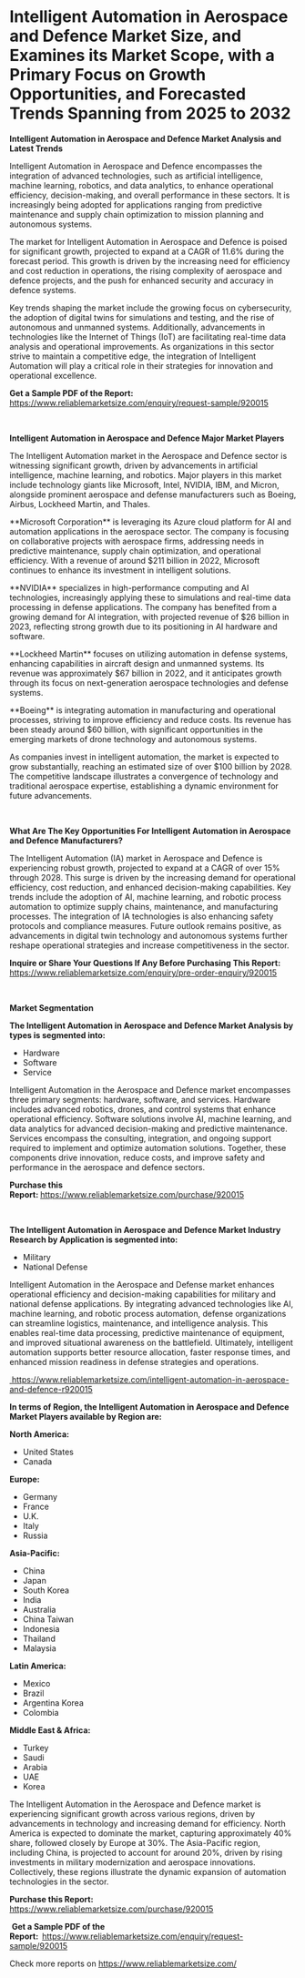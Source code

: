<p><h1>Intelligent Automation in Aerospace and Defence Market Size, and Examines its Market Scope, with a Primary Focus on Growth Opportunities, and Forecasted Trends Spanning from 2025 to 2032</h1></p><p><strong>Intelligent Automation in Aerospace and Defence Market Analysis and Latest Trends</strong></p>
<p><p>Intelligent Automation in Aerospace and Defence encompasses the integration of advanced technologies, such as artificial intelligence, machine learning, robotics, and data analytics, to enhance operational efficiency, decision-making, and overall performance in these sectors. It is increasingly being adopted for applications ranging from predictive maintenance and supply chain optimization to mission planning and autonomous systems.</p><p>The market for Intelligent Automation in Aerospace and Defence is poised for significant growth, projected to expand at a CAGR of 11.6% during the forecast period. This growth is driven by the increasing need for efficiency and cost reduction in operations, the rising complexity of aerospace and defence projects, and the push for enhanced security and accuracy in defence systems. </p><p>Key trends shaping the market include the growing focus on cybersecurity, the adoption of digital twins for simulations and testing, and the rise of autonomous and unmanned systems. Additionally, advancements in technologies like the Internet of Things (IoT) are facilitating real-time data analysis and operational improvements. As organizations in this sector strive to maintain a competitive edge, the integration of Intelligent Automation will play a critical role in their strategies for innovation and operational excellence.</p></p>
<p><strong>Get a Sample PDF of the Report:&nbsp;</strong> <a href="https://www.reliablemarketsize.com/enquiry/request-sample/920015?utm_campaign=2337&utm_medium=2&utm_source=Github&utm_content=ia&utm_term=07032025&utm_id=intelligent-automation-in-aerospace-and-defence">https://www.reliablemarketsize.com/enquiry/request-sample/920015</a></p>
<p>&nbsp;</p>
<p><strong>Intelligent Automation in Aerospace and Defence Major Market Players</strong></p>
<p><p>The Intelligent Automation market in the Aerospace and Defence sector is witnessing significant growth, driven by advancements in artificial intelligence, machine learning, and robotics. Major players in this market include technology giants like Microsoft, Intel, NVIDIA, IBM, and Micron, alongside prominent aerospace and defense manufacturers such as Boeing, Airbus, Lockheed Martin, and Thales.</p><p>**Microsoft Corporation** is leveraging its Azure cloud platform for AI and automation applications in the aerospace sector. The company is focusing on collaborative projects with aerospace firms, addressing needs in predictive maintenance, supply chain optimization, and operational efficiency. With a revenue of around $211 billion in 2022, Microsoft continues to enhance its investment in intelligent solutions.</p><p>**NVIDIA** specializes in high-performance computing and AI technologies, increasingly applying these to simulations and real-time data processing in defense applications. The company has benefited from a growing demand for AI integration, with projected revenue of $26 billion in 2023, reflecting strong growth due to its positioning in AI hardware and software.</p><p>**Lockheed Martin** focuses on utilizing automation in defense systems, enhancing capabilities in aircraft design and unmanned systems. Its revenue was approximately $67 billion in 2022, and it anticipates growth through its focus on next-generation aerospace technologies and defense systems.</p><p>**Boeing** is integrating automation in manufacturing and operational processes, striving to improve efficiency and reduce costs. Its revenue has been steady around $60 billion, with significant opportunities in the emerging markets of drone technology and autonomous systems.</p><p>As companies invest in intelligent automation, the market is expected to grow substantially, reaching an estimated size of over $100 billion by 2028. The competitive landscape illustrates a convergence of technology and traditional aerospace expertise, establishing a dynamic environment for future advancements.</p></p>
<p>&nbsp;</p>
<p><strong>What Are The Key Opportunities For Intelligent Automation in Aerospace and Defence Manufacturers?</strong></p>
<p><p>The Intelligent Automation (IA) market in Aerospace and Defence is experiencing robust growth, projected to expand at a CAGR of over 15% through 2028. This surge is driven by the increasing demand for operational efficiency, cost reduction, and enhanced decision-making capabilities. Key trends include the adoption of AI, machine learning, and robotic process automation to optimize supply chains, maintenance, and manufacturing processes. The integration of IA technologies is also enhancing safety protocols and compliance measures. Future outlook remains positive, as advancements in digital twin technology and autonomous systems further reshape operational strategies and increase competitiveness in the sector.</p></p>
<p><strong>Inquire or Share Your Questions If Any Before Purchasing This Report:</strong> <a href="https://www.reliablemarketsize.com/enquiry/pre-order-enquiry/920015?utm_campaign=2337&utm_medium=2&utm_source=Github&utm_content=ia&utm_term=07032025&utm_id=intelligent-automation-in-aerospace-and-defence">https://www.reliablemarketsize.com/enquiry/pre-order-enquiry/920015</a></p>
<p>&nbsp;</p>
<p><strong>Market Segmentation</strong></p>
<p><strong>The Intelligent Automation in Aerospace and Defence Market Analysis by types is segmented into:</strong></p>
<p><ul><li>Hardware</li><li>Software</li><li>Service</li></ul></p>
<p><p>Intelligent Automation in the Aerospace and Defence market encompasses three primary segments: hardware, software, and services. Hardware includes advanced robotics, drones, and control systems that enhance operational efficiency. Software solutions involve AI, machine learning, and data analytics for advanced decision-making and predictive maintenance. Services encompass the consulting, integration, and ongoing support required to implement and optimize automation solutions. Together, these components drive innovation, reduce costs, and improve safety and performance in the aerospace and defence sectors.</p></p>
<p><strong>Purchase this Report:&nbsp;</strong><a href="https://www.reliablemarketsize.com/purchase/920015?utm_campaign=2337&utm_medium=2&utm_source=Github&utm_content=ia&utm_term=07032025&utm_id=intelligent-automation-in-aerospace-and-defence">https://www.reliablemarketsize.com/purchase/920015</a></p>
<p>&nbsp;</p>
<p><strong>The Intelligent Automation in Aerospace and Defence Market Industry Research by Application is segmented into:</strong></p>
<p><ul><li>Military</li><li>National Defense</li></ul></p>
<p><p>Intelligent Automation in the Aerospace and Defense market enhances operational efficiency and decision-making capabilities for military and national defense applications. By integrating advanced technologies like AI, machine learning, and robotic process automation, defense organizations can streamline logistics, maintenance, and intelligence analysis. This enables real-time data processing, predictive maintenance of equipment, and improved situational awareness on the battlefield. Ultimately, intelligent automation supports better resource allocation, faster response times, and enhanced mission readiness in defense strategies and operations.</p></p>
<p><a href="https://www.reliablemarketsize.com/intelligent-automation-in-aerospace-and-defence-r920015?utm_campaign=2337&utm_medium=2&utm_source=Github&utm_content=ia&utm_term=07032025&utm_id=intelligent-automation-in-aerospace-and-defence">&nbsp;https://www.reliablemarketsize.com/intelligent-automation-in-aerospace-and-defence-r920015</a></p>
<p><strong>In terms of Region, the Intelligent Automation in Aerospace and Defence Market Players available by Region are:</strong></p>
<p>
    <p> <strong> North America: </strong>
        <ul>
            <li>United States</li>
            <li>Canada</li>
        </ul>
        </p> 
    <p> <strong> Europe: </strong>
        <ul>
            <li>Germany</li>
            <li>France</li>
            <li>U.K.</li>
            <li>Italy</li>
            <li>Russia</li>
        </ul>
        </p> 
    <p> <strong> Asia-Pacific: </strong>
        <ul>
            <li>China</li>
            <li>Japan</li>
            <li>South Korea</li>
            <li>India</li>
            <li>Australia</li>
            <li>China Taiwan</li>
            <li>Indonesia</li>
            <li>Thailand</li>
            <li>Malaysia</li>
        </ul>
        </p> 
    <p> <strong> Latin America: </strong>
        <ul>
            <li>Mexico</li>
            <li>Brazil</li>
            <li>Argentina Korea</li>
            <li>Colombia</li>
        </ul>
        </p> 
    <p> <strong> Middle East & Africa: </strong>
        <ul>
            <li>Turkey</li>
            <li>Saudi</li>
            <li>Arabia</li>
            <li>UAE</li>
            <li>Korea</li>
        </ul>
    </p>
    </p>
<p><p>The Intelligent Automation in the Aerospace and Defence market is experiencing significant growth across various regions, driven by advancements in technology and increasing demand for efficiency. North America is expected to dominate the market, capturing approximately 40% share, followed closely by Europe at 30%. The Asia-Pacific region, including China, is projected to account for around 20%, driven by rising investments in military modernization and aerospace innovations. Collectively, these regions illustrate the dynamic expansion of automation technologies in the sector.</p></p>
<p><strong>Purchase this Report: </strong><a href="https://www.reliablemarketsize.com/purchase/920015?utm_campaign=2337&utm_medium=2&utm_source=Github&utm_content=ia&utm_term=07032025&utm_id=intelligent-automation-in-aerospace-and-defence">https://www.reliablemarketsize.com/purchase/920015</a></p>
<p>&nbsp;<strong>Get a Sample PDF of the Report:&nbsp;&nbsp;</strong><a href="https://www.reliablemarketsize.com/enquiry/request-sample/920015?utm_campaign=2337&utm_medium=2&utm_source=Github&utm_content=ia&utm_term=07032025&utm_id=intelligent-automation-in-aerospace-and-defence">https://www.reliablemarketsize.com/enquiry/request-sample/920015</a></p>
<p><strong></strong></p>
<p>Check more reports on <a href="https://www.reliablemarketsize.com/?utm_campaign=2337&utm_medium=2&utm_source=Github&utm_content=ia&utm_term=07032025&utm_id=intelligent-automation-in-aerospace-and-defence">https://www.reliablemarketsize.com/</a></p>